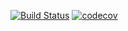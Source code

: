[![Build Status](https://travis-ci.org/httpoz/coverage.svg)](https://travis-ci.org/httpoz/coverage)
[![codecov](https://codecov.io/gh/httpoz/coverage/branch/master/graph/badge.svg)](https://codecov.io/gh/httpoz/coverage)
